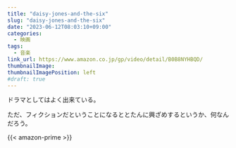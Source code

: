 ```yaml
---
title: "daisy-jones-and-the-six"
slug: "daisy-jones-and-the-six"
date: "2023-06-12T08:03:10+09:00"
categories:
  - 映画
tags:
  - 音楽
link_url: https://www.amazon.co.jp/gp/video/detail/B0B8NYHBQD/
thumbnailImage:
thumbnailImagePosition: left
#draft: true
---
```

ドラマとしてはよく出来ている。
<!--more-->
ただ、フィクションだということになるととたんに興ざめするというか、何なんだろう。

{{< amazon-prime >}}
